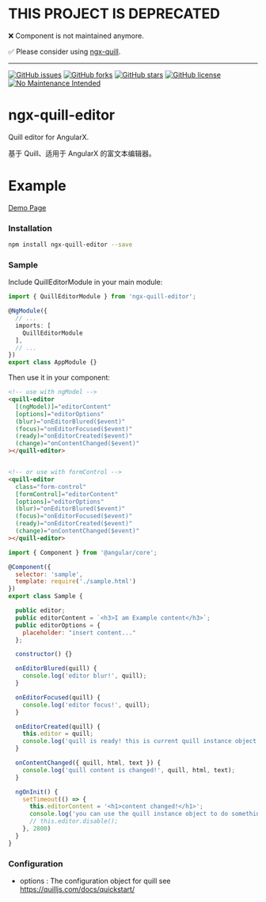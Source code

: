# THIS PROJECT IS DEPRECATED

❌ Component is not maintained anymore.

✅ Please consider using [ngx-quill](https://github.com/KillerCodeMonkey/ngx-quill).

---

[![GitHub issues](https://img.shields.io/github/issues/surmon-china/ngx-quill-editor.svg?style=flat-square)](https://github.com/surmon-china/ngx-quill-editor/issues)
[![GitHub forks](https://img.shields.io/github/forks/surmon-china/ngx-quill-editor.svg?style=flat-square)](https://github.com/surmon-china/ngx-quill-editor/network)
[![GitHub stars](https://img.shields.io/github/stars/surmon-china/ngx-quill-editor.svg?style=flat-square)](https://github.com/surmon-china/ngx-quill-editor/stargazers)
[![GitHub license](https://img.shields.io/badge/license-MIT-blue.svg?style=flat-square)](https://raw.githubusercontent.com/surmon-china/ngx-quill-editor/master/LICENSE)
[![No Maintenance Intended](http://unmaintained.tech/badge.svg)](http://unmaintained.tech/)


# ngx-quill-editor
Quill editor for AngularX.

基于 Quill、适用于 AngularX 的富文本编辑器。


# Example
[Demo Page](https://surmon-china.github.io/ngx-quill-editor)


### Installation

``` bash
npm install ngx-quill-editor --save
```

### Sample

Include QuillEditorModule in your main module:
``` typescript
import { QuillEditorModule } from 'ngx-quill-editor';

@NgModule({
  // ...
  imports: [
    QuillEditorModule
  ],
  // ...
})
export class AppModule {}
```

Then use it in your component:

``` html
<!-- use with ngModel -->
<quill-editor
  [(ngModel)]="editorContent"
  [options]="editorOptions"
  (blur)="onEditorBlured($event)"
  (focus)="onEditorFocused($event)"
  (ready)="onEditorCreated($event)"
  (change)="onContentChanged($event)"
></quill-editor>


<!-- or use with formControl -->
<quill-editor
  class="form-control"
  [formControl]="editorContent"
  [options]="editorOptions"
  (blur)="onEditorBlured($event)"
  (focus)="onEditorFocused($event)"
  (ready)="onEditorCreated($event)"
  (change)="onContentChanged($event)"
></quill-editor>
```

``` javascript
import { Component } from '@angular/core';

@Component({
  selector: 'sample',
  template: require('./sample.html')
})
export class Sample {

  public editor;
  public editorContent = `<h3>I am Example content</h3>`;
  public editorOptions = {
    placeholder: "insert content..."
  };

  constructor() {}

  onEditorBlured(quill) {
    console.log('editor blur!', quill);
  }

  onEditorFocused(quill) {
    console.log('editor focus!', quill);
  }

  onEditorCreated(quill) {
    this.editor = quill;
    console.log('quill is ready! this is current quill instance object', quill);
  }

  onContentChanged({ quill, html, text }) {
    console.log('quill content is changed!', quill, html, text);
  }

  ngOnInit() {
    setTimeout(() => {
      this.editorContent = '<h1>content changed!</h1>';
      console.log('you can use the quill instance object to do something', this.editor);
      // this.editor.disable();
    }, 2800)
  }
}
```

### Configuration
- options : The configuration object for quill see https://quilljs.com/docs/quickstart/

